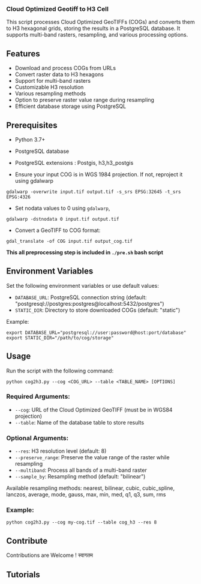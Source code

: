 ### Cloud Optimized Geotiff to H3 Cell

This script processes Cloud Optimized GeoTIFFs (COGs) and converts them to H3 hexagonal grids, storing the results in a PostgreSQL database. It supports multi-band rasters, resampling, and various processing options.

## Features

- Download and process COGs from URLs
- Convert raster data to H3 hexagons
- Support for multi-band rasters
- Customizable H3 resolution
- Various resampling methods
- Option to preserve raster value range during resampling
- Efficient database storage using PostgreSQL

## Prerequisites

- Python 3.7+
- PostgreSQL database
- PostgreSQL extensions : Postgis, h3,h3_postgis

- Ensure your input COG is in WGS 1984 projection. If not, reproject it using gdalwarp

```shell
gdalwarp -overwrite input.tif output.tif -s_srs EPSG:32645 -t_srs EPSG:4326
```

- Set nodata values to 0 using `gdalwarp`, 
```shell
gdalwarp -dstnodata 0 input.tif output.tif
```

- Convert a GeoTIFF to COG format:
```shell
gdal_translate -of COG input.tif output_cog.tif
```

**This all preprocessing step is included in `./pre.sh` bash script**

## Environment Variables

Set the following environment variables or use default values:

- `DATABASE_URL`: PostgreSQL connection string (default: "postgresql://postgres:postgres@localhost:5432/postgres")
- `STATIC_DIR`: Directory to store downloaded COGs (default: "static")

Example:
```shell
export DATABASE_URL="postgresql://user:password@host:port/database"
export STATIC_DIR="/path/to/cog/storage"
```
## Usage

Run the script with the following command:
```shell
python cog2h3.py --cog <COG_URL> --table <TABLE_NAME> [OPTIONS]
```
### Required Arguments:

- `--cog`: URL of the Cloud Optimized GeoTIFF (must be in WGS84 projection)
- `--table`: Name of the database table to store results

### Optional Arguments:

- `--res`: H3 resolution level (default: 8)
- `--preserve_range`: Preserve the value range of the raster while resampling
- `--multiband`: Process all bands of a multi-band raster
- `--sample_by`: Resampling method (default: "bilinear")

Available resampling methods: nearest, bilinear, cubic, cubic_spline, lanczos, average, mode, gauss, max, min, med, q1, q3, sum, rms

### Example:
```shell
python cog2h3.py --cog my-cog.tif --table cog_h3 --res 8
```

## Contribute 

Contributions are Welcome ! स्वागतम

## Tutorials 



